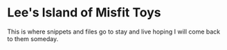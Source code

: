 # Lee's Island of Misfit Toys

This is where snippets and files go to stay and live hoping I will come back to them someday.
